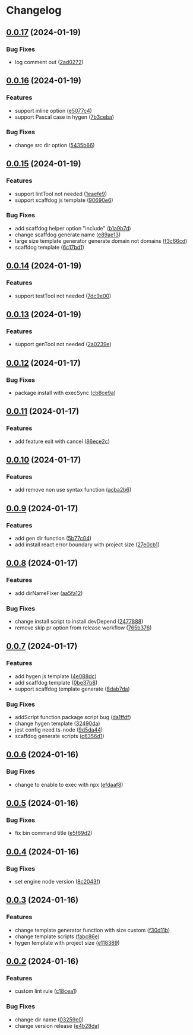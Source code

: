# Changelog

## [0.0.17](https://github.com/tosaken1116/next-template-cli/compare/create-template-next-v0.0.16...create-template-next-v0.0.17) (2024-01-19)


### Bug Fixes

* log comment out ([2ad0272](https://github.com/tosaken1116/next-template-cli/commit/2ad0272784d839b99801040ee8bc4830d0d16b51))

## [0.0.16](https://github.com/tosaken1116/next-template-cli/compare/create-template-next-v0.0.15...create-template-next-v0.0.16) (2024-01-19)


### Features

* support inline option ([e5077c4](https://github.com/tosaken1116/next-template-cli/commit/e5077c40e99d35b382a1b6b813dc775cbf1bdd69))
* support Pascal case in hygen ([7b3ceba](https://github.com/tosaken1116/next-template-cli/commit/7b3cebaa0e61a49a04d38968181b6b5c0cae99e9))


### Bug Fixes

* change src dir option ([5435b66](https://github.com/tosaken1116/next-template-cli/commit/5435b664de65b246d9293e7da1e6538b7f163352))

## [0.0.15](https://github.com/tosaken1116/next-template-cli/compare/create-template-next-v0.0.14...create-template-next-v0.0.15) (2024-01-19)


### Features

* support lintTool not needed ([1eaefe9](https://github.com/tosaken1116/next-template-cli/commit/1eaefe972d223d3c7dc203b4973165fec246d991))
* support scaffdog js template ([90690e6](https://github.com/tosaken1116/next-template-cli/commit/90690e6445f0951a54b4e620aba8b30d74191ca9))


### Bug Fixes

* add scaffdog helper option "include" ([b1a9b7d](https://github.com/tosaken1116/next-template-cli/commit/b1a9b7da6b1095c9c89f7b435854d5c87004d6ab))
* change scaffdog generate name ([e89ae13](https://github.com/tosaken1116/next-template-cli/commit/e89ae138943e4c83f60fe0688f531fc3adbc94e3))
* large size template generator generate domain not domains ([f3c66cd](https://github.com/tosaken1116/next-template-cli/commit/f3c66cdb480a3f2f3df1872f7d999a70e934cd78))
* scaffdog template ([6c17bd1](https://github.com/tosaken1116/next-template-cli/commit/6c17bd16aaf7b2c387ad1fb51fd295f247f30c01))

## [0.0.14](https://github.com/tosaken1116/next-template-cli/compare/create-template-next-v0.0.13...create-template-next-v0.0.14) (2024-01-19)


### Features

* support testTool not needed ([7dc9e00](https://github.com/tosaken1116/next-template-cli/commit/7dc9e006d8aea227b051cfe55a0a51ecefdbe152))

## [0.0.13](https://github.com/tosaken1116/next-template-cli/compare/create-template-next-v0.0.12...create-template-next-v0.0.13) (2024-01-19)


### Features

* support genTool not needed ([2a0239e](https://github.com/tosaken1116/next-template-cli/commit/2a0239e7a551fbc994369e8f4aee4ee8437d12fd))

## [0.0.12](https://github.com/tosaken1116/next-template-cli/compare/create-template-next-v0.0.11...create-template-next-v0.0.12) (2024-01-17)


### Bug Fixes

* package install with execSync ([cb8ce9a](https://github.com/tosaken1116/next-template-cli/commit/cb8ce9a45899875ba5e212649b17f03f116b94ca))

## [0.0.11](https://github.com/tosaken1116/next-template-cli/compare/create-template-next-v0.0.10...create-template-next-v0.0.11) (2024-01-17)


### Features

* add feature exit with cancel ([86ece2c](https://github.com/tosaken1116/next-template-cli/commit/86ece2c671cd1d6beb2d7bddecd6b388498aeb68))

## [0.0.10](https://github.com/tosaken1116/next-template-cli/compare/create-template-next-v0.0.9...create-template-next-v0.0.10) (2024-01-17)


### Features

* add remove non use syntax function ([acba2b6](https://github.com/tosaken1116/next-template-cli/commit/acba2b6d8c43a79e3eaa619e70b24207112f336a))

## [0.0.9](https://github.com/tosaken1116/next-template-cli/compare/create-template-next-v0.0.8...create-template-next-v0.0.9) (2024-01-17)


### Features

* add gen dir function ([5b77c04](https://github.com/tosaken1116/next-template-cli/commit/5b77c0490f3da2827d3e488dff8ada2f68b1dac9))
* add install react error boundary with project size ([27e0cb1](https://github.com/tosaken1116/next-template-cli/commit/27e0cb178a5d72aa075f115d03988a0733e64931))

## [0.0.8](https://github.com/tosaken1116/next-template-cli/compare/create-template-next-v0.0.7...create-template-next-v0.0.8) (2024-01-17)


### Features

* add dirNameFixer ([aa5fa12](https://github.com/tosaken1116/next-template-cli/commit/aa5fa121952344a3ff89e1db0bd4ae76648884fe))


### Bug Fixes

* change install script to install devDepend ([2477888](https://github.com/tosaken1116/next-template-cli/commit/2477888d3b32245cbc0641316149ee86013d4b6c))
* remove skip pr option from  release workflow ([765b376](https://github.com/tosaken1116/next-template-cli/commit/765b3765f80e671367396528cf1e47dd27bab922))

## [0.0.7](https://github.com/tosaken1116/next-template-cli/compare/create-template-next-v0.0.6...create-template-next-v0.0.7) (2024-01-17)


### Features

* add hygen js template ([4e088dc](https://github.com/tosaken1116/next-template-cli/commit/4e088dca7417d4764ea6aea8842f1e4454e12050))
* add scaffdog template ([0be37b8](https://github.com/tosaken1116/next-template-cli/commit/0be37b8111cf910f3ada9a1aa766abdce2263200))
* support scaffdog template generate ([8dab7da](https://github.com/tosaken1116/next-template-cli/commit/8dab7dabf2aba05f9818b1b80672f690929ed07f))


### Bug Fixes

* addScript function package script bug ([da1ffdf](https://github.com/tosaken1116/next-template-cli/commit/da1ffdf0ee0817588c83648bc7242420290bf6d6))
* change hygen template ([32490da](https://github.com/tosaken1116/next-template-cli/commit/32490dad730d58f4183cdb9b14688ef30ad228bf))
* jest config need ts-node ([9d5da44](https://github.com/tosaken1116/next-template-cli/commit/9d5da44020a6268d7e2e27aafaeab15486189798))
* scaffdog generate scripts ([c6356d1](https://github.com/tosaken1116/next-template-cli/commit/c6356d17d2cbb333d60c5ab431e2e11f041eb71b))

## [0.0.6](https://github.com/tosaken1116/next-template-cli/compare/create-template-next-v0.0.5...create-template-next-v0.0.6) (2024-01-16)


### Bug Fixes

* change to enable to exec with npx ([efdaaf8](https://github.com/tosaken1116/next-template-cli/commit/efdaaf8a143ec8aab9d7a5050d35d9bc5cea042e))

## [0.0.5](https://github.com/tosaken1116/next-template-cli/compare/create-template-next-v0.0.4...create-template-next-v0.0.5) (2024-01-16)


### Bug Fixes

* fix bin command title ([e5f69d2](https://github.com/tosaken1116/next-template-cli/commit/e5f69d2896f156590a94660469a58e1d52711ca7))

## [0.0.4](https://github.com/tosaken1116/next-template-cli/compare/create-template-next-v0.0.3...create-template-next-v0.0.4) (2024-01-16)


### Bug Fixes

* set engine node version ([8c2043f](https://github.com/tosaken1116/next-template-cli/commit/8c2043f4cfe04837aa09f71484f63206884b8817))

## [0.0.3](https://github.com/tosaken1116/next-template-cli/compare/create-template-next-v0.0.2...create-template-next-v0.0.3) (2024-01-16)


### Features

* change template generator function with size custom ([f30d11b](https://github.com/tosaken1116/next-template-cli/commit/f30d11ba3a71b5c0e16fef97dff509f98c7d8897))
* change template scripts ([fabc86e](https://github.com/tosaken1116/next-template-cli/commit/fabc86eb2b52af5b9b02b16a1365d3f7491d25f7))
* hygen template with project size ([e118389](https://github.com/tosaken1116/next-template-cli/commit/e1183899929d198bb4d407f0d287026bad7d7f20))

## [0.0.2](https://github.com/tosaken1116/next-template-cli/compare/create-template-next-v0.0.1...create-template-next-v0.0.2) (2024-01-16)


### Features

* custom lint rule ([c18cea1](https://github.com/tosaken1116/next-template-cli/commit/c18cea16ba25d0d8d10ea8e377ee63f6055e2021))


### Bug Fixes

* change dir name ([03259c0](https://github.com/tosaken1116/next-template-cli/commit/03259c023863e0e66536bfc222cc85dd7a8a2bed))
* change version release ([e4b28da](https://github.com/tosaken1116/next-template-cli/commit/e4b28da593b7b7e76291818ada12750c54d7313b))

